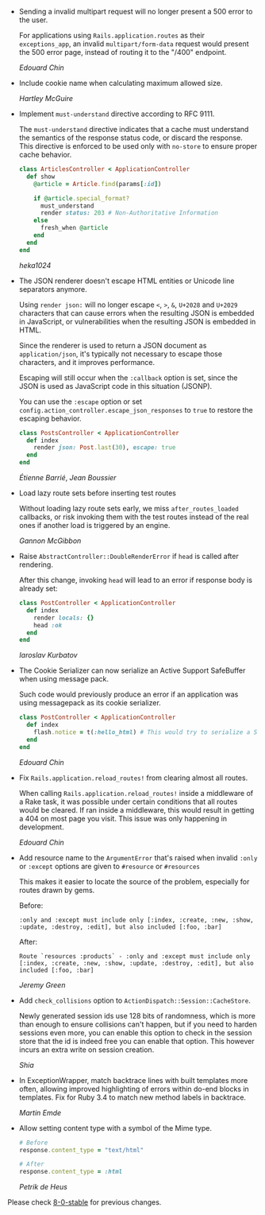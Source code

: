 *   Sending a invalid multipart request will no longer present a 500 error to the user.

    For applications using `Rails.application.routes` as their `exceptions_app`,
    an invalid `multipart/form-data` request would present the 500 error page,
    instead of routing it to the "/400" endpoint.

    *Edouard Chin*

*   Include cookie name when calculating maximum allowed size.

    *Hartley McGuire*

*   Implement `must-understand` directive according to RFC 9111.

    The `must-understand` directive indicates that a cache must understand the semantics of the response status code, or discard the response. This directive is enforced to be used only with `no-store` to ensure proper cache behavior.

    ```ruby
    class ArticlesController < ApplicationController
      def show
        @article = Article.find(params[:id])

        if @article.special_format?
          must_understand
          render status: 203 # Non-Authoritative Information
        else
          fresh_when @article
        end
      end
    end
    ```

    *heka1024*

*   The JSON renderer doesn't escape HTML entities or Unicode line separators anymore.

    Using `render json:` will no longer escape `<`, `>`, `&`, `U+2028` and `U+2029` characters that can cause errors
    when the resulting JSON is embedded in JavaScript, or vulnerabilities when the resulting JSON is embedded in HTML.

    Since the renderer is used to return a JSON document as `application/json`, it's typically not necessary to escape
    those characters, and it improves performance.

    Escaping will still occur when the `:callback` option is set, since the JSON is used as JavaScript code in this
    situation (JSONP).

    You can use the `:escape` option or set `config.action_controller.escape_json_responses` to `true` to restore the
    escaping behavior.

    ```ruby
    class PostsController < ApplicationController
      def index
        render json: Post.last(30), escape: true
      end
    end
    ```

    *Étienne Barrié*, *Jean Boussier*

*   Load lazy route sets before inserting test routes

    Without loading lazy route sets early, we miss `after_routes_loaded` callbacks, or risk
    invoking them with the test routes instead of the real ones if another load is triggered by an engine.

    *Gannon McGibbon*

*   Raise `AbstractController::DoubleRenderError` if `head` is called after rendering.

    After this change, invoking `head` will lead to an error if response body is already set:

    ```ruby
    class PostController < ApplicationController
      def index
        render locals: {}
        head :ok
      end
    end
    ```

    *Iaroslav Kurbatov*

*   The Cookie Serializer can now serialize an Active Support SafeBuffer when using message pack.

    Such code would previously produce an error if an application was using messagepack as its cookie serializer.

    ```ruby
    class PostController < ApplicationController
      def index
        flash.notice = t(:hello_html) # This would try to serialize a SafeBuffer, which was not possible.
      end
    end
    ```

    *Edouard Chin*

*   Fix `Rails.application.reload_routes!` from clearing almost all routes.

    When calling `Rails.application.reload_routes!` inside a middleware of
    a Rake task, it was possible under certain conditions that all routes would be cleared.
    If ran inside a middleware, this would result in getting a 404 on most page you visit.
    This issue was only happening in development.

    *Edouard Chin*

*   Add resource name to the `ArgumentError` that's raised when invalid `:only` or `:except` options are given to `#resource` or `#resources`

    This makes it easier to locate the source of the problem, especially for routes drawn by gems.

    Before:
    ```
    :only and :except must include only [:index, :create, :new, :show, :update, :destroy, :edit], but also included [:foo, :bar]
    ```

    After:
    ```
    Route `resources :products` - :only and :except must include only [:index, :create, :new, :show, :update, :destroy, :edit], but also included [:foo, :bar]
    ```

    *Jeremy Green*

*   Add `check_collisions` option to `ActionDispatch::Session::CacheStore`.

    Newly generated session ids use 128 bits of randomness, which is more than
    enough to ensure collisions can't happen, but if you need to harden sessions
    even more, you can enable this option to check in the session store that the id
    is indeed free you can enable that option. This however incurs an extra write
    on session creation.

    *Shia*

*   In ExceptionWrapper, match backtrace lines with built templates more often,
    allowing improved highlighting of errors within do-end blocks in templates.
    Fix for Ruby 3.4 to match new method labels in backtrace.

    *Martin Emde*

*   Allow setting content type with a symbol of the Mime type.

    ```ruby
    # Before
    response.content_type = "text/html"

    # After
    response.content_type = :html
    ```

    *Petrik de Heus*

Please check [8-0-stable](https://github.com/rails/rails/blob/8-0-stable/actionpack/CHANGELOG.md) for previous changes.
